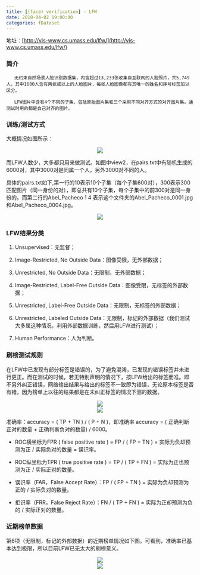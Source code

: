 ```yaml
---
title: [(face) verification] - LFW
date: 2018-04-02 19:00:00
categories: fDataset
---
```


<script type="text/javascript" src="http://cdn.mathjax.org/mathjax/latest/MathJax.js?config=default"></script>

地址：[http://vis-www.cs.umass.edu/lfw/](http://vis-www.cs.umass.edu/lfw/)

### 简介

       无约束自然场景人脸识别数据集，内含超过13,233张收集自互联网的人脸照片，共5,749人，其中1680人含有两张或以上的人脸图片，每张人脸图像都有其唯一的姓名和序号标签加以区分。

	   LFW图片中含有4个不同的子集，包括原始图片集和三个采用不同对齐方式的对齐图片集。通测试时用的都是自己对齐的图片。

### 训练/测试方式

   大概情况如图所示：
  
<center><img src="{{ site.baseurl }}/images/pdDataset/lfw1.png"></center>

   而LFW人数少，大多都只用来做测试。如图中view2，在pairs.txt中有随机生成的6000对，其中3000对是同属一个人，另外3000对不同的人。

   具体的pairs.txt如下,第一行的10表示10个子集（每个子集600对），300表示300匹配图片（同一身份的对），即总共有10个子集，每个子集中的前300对是同一身份的。而第二行的Abel_Pacheco 1 4 表示这个文件夹的Abel_Pacheco_0001.jpg 和Abel_Pacheco_0004.jpg。

<center><img src="{{ site.baseurl }}/images/pdDataset/lfw6.png"></center>

### LFW结果分类

1. Unsupervised：无监督；

2. Image-Restricted, No Outside Data：图像受限，无外部数据；

3. Unrestricted, No Outside Data：无限制，无外部数据；

4. Image-Restricted, Label-Free Outside Data：图像受限，无标签的外部数据；

5. Unrestricted, Label-Free Outside Data：无限制，无标签的外部数据；

6. Unrestricted, Labeled Outside Data：无限制，标记的外部数据（我们测试大多属这种情况，利用外部数据训练，然后用LFW进行测试）；

7. Human Performance：人为判断。

### 刷榜测试规则

   在LFW中已发现有部分标签是错误的，为了避免混淆，已发现的错误标签并未进行更正。而在测试的时候，若无特别声明的情况下，按LFW给出的标签而准。即不另外纠正错误，网络输出结果与给出的标签不一致即为错误，无论原本标签是否有错，因为榜单上以往的结果都是在未纠正标签的情况下测的数据。
   
<center><img src="{{ site.baseurl }}/images/pdDataset/lfw2.png"></center>

<center><img src="{{ site.baseurl }}/images/pdDataset/lfw3.png"></center>

   准确率：accuracy = ( TP + TN ) / ( P + N )，即准确率 accuracy = ( 正确判断正对的数量 + 正确判断负对的数量) / 6000。

* ROC横坐标为FPR ( false positive rate ) = FP / ( FP + TN ) = 实际为负却预测为正 / 实际负对的数量 = 误识率。

* ROC纵坐标为TPR ( true positive rate ) = TP / ( TP + FN ) = 实际为正也预测为正 / 实际正对的数量。

* 误识率（FAR，False Accept Rate）：FP / ( FP + TN ) = 实际为负却预测为正的 / 实际负对的数量。

* 拒识率（FRR，False Reject Rate）：FN / ( TP + FN ) = 实际为正却预测为负的 / 实际正对的数量。

### 近期榜单数据

   第6项（无限制，标记的外部数据）的近期榜单情况如下图。可看到，准确率已基本达到极限，所以目前LFW已无太大的刷榜意义。
   
<center><img src="{{ site.baseurl }}/images/pdDataset/lfw4.png"></center>

<center><img src="{{ site.baseurl }}/images/pdDataset/lfw5.png"></center>
